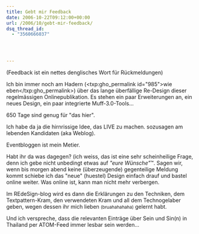 ```yaml
---
title: Gebt mir Feedback
date: 2006-10-22T09:12:00+00:00
url: /2006/10/gebt-mir-feedback/
dsq_thread_id:
  - "3560666037"




---
```

(Feedback ist ein nettes denglisches Wort für Rückmeldungen)

Ich bin immer noch am Hadern (<txp:gho_permalink id="985">wie eben</txp:gho_permalink>) über das lange überfällige Re-Design dieser regelmässigen Onlinepublikation. Es stehen ein paar Erweiterungen an, ein neues Design, ein paar integrierte Muff-3.0-Tools...

650 Tage sind genug für "das hier".

Ich habe da ja die hirnrissige Idee, das LIVE zu machen. sozusagen am lebenden Kandidaten (aka Weblog).

Eventbloggen ist mein Metier.

Habt ihr da was dagegen? (ich weiss, das ist eine sehr scheinheilige Frage, denn ich gebe nicht unbedingt etwas auf _"eure Wünsche"_&trade;. Sagen wir, wenn bis morgen abend keine (überzeugende) gegenteilige Meldung kommt schiebe ich das "neue" (huestel) Design einfach drauf und bastel online weiter. Was online ist, kann man nicht mehr verbergen.

Im REdeSign-blog wird es dann die Erklärungen zu den Techniken, dem Textpattern-Kram, den verwendeten Kram und all dem Technogelaber geben, wegen dessen ihr mich lieben <small>(bruahahahaha)</small> gelernt habt.

Und ich verspreche, dass die relevanten Einträge über Sein und Sin(n) in Thailand per ATOM-Feed immer lesbar sein werden...
